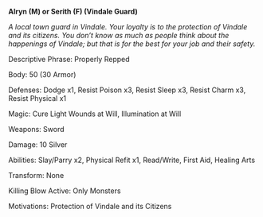 **Alryn (M) or Serith (F) (Vindale Guard)**

*A local town guard in Vindale. Your loyalty is to the protection of Vindale and its citizens. You don’t know as much as people think about the happenings of Vindale; but that is for the best for your job and their safety.*

Descriptive Phrase: Properly Repped

Body: 50 (30 Armor)

Defenses: Dodge x1, Resist Poison x3, Resist Sleep x3, Resist Charm x3, Resist Physical x1

Magic: Cure Light Wounds at Will, Illumination at Will

Weapons: Sword

Damage: 10 Silver

Abilities: Slay/Parry x2, Physical Refit x1, Read/Write, First Aid, Healing Arts

Transform: None

Killing Blow Active: Only Monsters

Motivations: Protection of Vindale and its Citizens

 

 

 

 

 

 

 

 

 

 

 

 

 



 

 

 